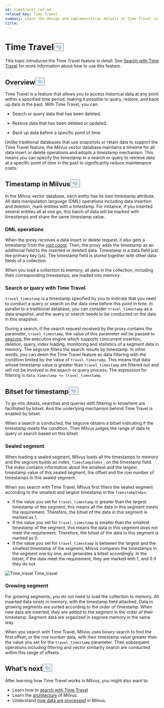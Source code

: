 ```yaml
---
id: timetravel_ref.md
related_key: Time Travel
summary: Learn the design and implementation details of Time Travel in Milvus.
title: ''
---
```

<h1 id="Time-Travel" class="common-anchor-header">Time Travel<button data-href="#Time-Travel" class="anchor-icon" translate="no">
      <svg translate="no"
        aria-hidden="true"
        focusable="false"
        height="20"
        version="1.1"
        viewBox="0 0 16 16"
        width="16"
      >
        <path
          fill="#0092E4"
          fill-rule="evenodd"
          d="M4 9h1v1H4c-1.5 0-3-1.69-3-3.5S2.55 3 4 3h4c1.45 0 3 1.69 3 3.5 0 1.41-.91 2.72-2 3.25V8.59c.58-.45 1-1.27 1-2.09C10 5.22 8.98 4 8 4H4c-.98 0-2 1.22-2 2.5S3 9 4 9zm9-3h-1v1h1c1 0 2 1.22 2 2.5S13.98 12 13 12H9c-.98 0-2-1.22-2-2.5 0-.83.42-1.64 1-2.09V6.25c-1.09.53-2 1.84-2 3.25C6 11.31 7.55 13 9 13h4c1.45 0 3-1.69 3-3.5S14.5 6 13 6z"
        ></path>
      </svg>
    </button></h1><p>This topic introduces the Time Travel feature in detail. See <a href="/docs/ko/timetravel.md">Search with Time Travel</a> for more information about how to use this feature.</p>
<h2 id="Overview" class="common-anchor-header">Overview<button data-href="#Overview" class="anchor-icon" translate="no">
      <svg translate="no"
        aria-hidden="true"
        focusable="false"
        height="20"
        version="1.1"
        viewBox="0 0 16 16"
        width="16"
      >
        <path
          fill="#0092E4"
          fill-rule="evenodd"
          d="M4 9h1v1H4c-1.5 0-3-1.69-3-3.5S2.55 3 4 3h4c1.45 0 3 1.69 3 3.5 0 1.41-.91 2.72-2 3.25V8.59c.58-.45 1-1.27 1-2.09C10 5.22 8.98 4 8 4H4c-.98 0-2 1.22-2 2.5S3 9 4 9zm9-3h-1v1h1c1 0 2 1.22 2 2.5S13.98 12 13 12H9c-.98 0-2-1.22-2-2.5 0-.83.42-1.64 1-2.09V6.25c-1.09.53-2 1.84-2 3.25C6 11.31 7.55 13 9 13h4c1.45 0 3-1.69 3-3.5S14.5 6 13 6z"
        ></path>
      </svg>
    </button></h2><p>Time Travel is a feature that allows you to access historical data at any point within a specified time period, making it possible to query, restore, and back up data in the past.  With Time Travel, you can:</p>
<ul>
<li><p>Search or query data that has been deleted.</p></li>
<li><p>Restore data that has been deleted or updated.</p></li>
<li><p>Back up data before a specific point of time.</p></li>
</ul>
<p>Unlike traditional databases that use snapshots or retain data to support the Time Travel feature, the Milvus vector database maintains a timeline for all data insert or delete operations and adopts a timestamp mechanism. This means you can specify the timestamp in a search or query to retrieve data at a specific point of time in the past to significantly reduce maintenance costs.</p>
<h2 id="Timestamp-in-Milvus" class="common-anchor-header">Timestamp in Milvus<button data-href="#Timestamp-in-Milvus" class="anchor-icon" translate="no">
      <svg translate="no"
        aria-hidden="true"
        focusable="false"
        height="20"
        version="1.1"
        viewBox="0 0 16 16"
        width="16"
      >
        <path
          fill="#0092E4"
          fill-rule="evenodd"
          d="M4 9h1v1H4c-1.5 0-3-1.69-3-3.5S2.55 3 4 3h4c1.45 0 3 1.69 3 3.5 0 1.41-.91 2.72-2 3.25V8.59c.58-.45 1-1.27 1-2.09C10 5.22 8.98 4 8 4H4c-.98 0-2 1.22-2 2.5S3 9 4 9zm9-3h-1v1h1c1 0 2 1.22 2 2.5S13.98 12 13 12H9c-.98 0-2-1.22-2-2.5 0-.83.42-1.64 1-2.09V6.25c-1.09.53-2 1.84-2 3.25C6 11.31 7.55 13 9 13h4c1.45 0 3-1.69 3-3.5S14.5 6 13 6z"
        ></path>
      </svg>
    </button></h2><p>In the Milvus vector database, each entity has its own timestamp attribute. All data manipulation language (DML) operations including data insertion and deletion, mark entities with a timestamp. For instance, if you inserted several entities all at one go, this batch of data will be marked with timestamps and share the same timestamp value.</p>
<h3 id="DML-operations" class="common-anchor-header">DML operations</h3><p>When the proxy receives a data insert or delete request, it also gets a timestamp from the <a href="https://milvus.io/docs/v2.1.x/four_layers.md#Root-coordinator-root-coord">root coord</a>. Then, the proxy adds the timestamp as an additional field to the inserted or deleted data. Timestamp is a data field just like primary key (<code translate="no">pk</code>). The timestamp field is stored together with other data fields of a collection.</p>
<p>When you load a collection to memory, all data in the collection, including their corresponding timestamps, are loaded into memory.</p>
<h3 id="Search-or-query-with-Time-Travel" class="common-anchor-header">Search or query with Time Travel</h3><p><code translate="no">travel_timestamp</code> is a timestamp specified by you to indicate that you need to conduct a query or search on the data view before this point in time. In parallel to a traditional database, you can consider <code translate="no">travel_timestamp</code> as a data snapshot, and the query or search needs to be conducted on the data in this snapshot.</p>
<p>During a search, if the search request received by the proxy contains the parameter, <code translate="no">travel_timestamp</code>, the value of this parameter will be passed to <a href="https://github.com/milvus-io/milvus/tree/master/docs/design_docs/segcore">segcore</a>, the execution engine which supports concurrent insertion, deletion, query, index loading, monitoring and statistics of a segment data in memory. The segcore filters the search results by timestamp. In other words, you can deem the Time Travel feature as data filtering with the condition limited by the value of <code translate="no">travel_timestamp</code>. This means that data whose timestamp value is greater than <code translate="no">travel_timestamp</code> are filtered out and will not be involved in the search or query process. The expression for filtering is <code translate="no">data.timestamp &lt;= travel_timestamp</code>.</p>
<h2 id="Bitset-for-timestamp" class="common-anchor-header">Bitset for timestamp<button data-href="#Bitset-for-timestamp" class="anchor-icon" translate="no">
      <svg translate="no"
        aria-hidden="true"
        focusable="false"
        height="20"
        version="1.1"
        viewBox="0 0 16 16"
        width="16"
      >
        <path
          fill="#0092E4"
          fill-rule="evenodd"
          d="M4 9h1v1H4c-1.5 0-3-1.69-3-3.5S2.55 3 4 3h4c1.45 0 3 1.69 3 3.5 0 1.41-.91 2.72-2 3.25V8.59c.58-.45 1-1.27 1-2.09C10 5.22 8.98 4 8 4H4c-.98 0-2 1.22-2 2.5S3 9 4 9zm9-3h-1v1h1c1 0 2 1.22 2 2.5S13.98 12 13 12H9c-.98 0-2-1.22-2-2.5 0-.83.42-1.64 1-2.09V6.25c-1.09.53-2 1.84-2 3.25C6 11.31 7.55 13 9 13h4c1.45 0 3-1.69 3-3.5S14.5 6 13 6z"
        ></path>
      </svg>
    </button></h2><p>To go into details, searches and queries with filtering in knowhere are facilitated by bitset. And the underlying mechanism behind Time Travel is enabled by bitset.</p>
<p>When a search is conducted, the segcore obtains a bitset indicating if the timestamp meets the condition. Then Milvus judges the range of data to query or search based on this bitset.</p>
<h3 id="Sealed-segment" class="common-anchor-header">Sealed segment</h3><p>When loading a sealed segment, Milvus loads all the timestamps to memory and the segcore builds an index, <code translate="no">TimestampIndex</code> , on the timestamp field. The index contains information about the smallest and the largest timestamp value of this sealed segment, the offset and the row number of timestamps in this sealed segment.</p>
<p>When you search with Time Travel, Milvus first filters the sealed segment according to the smallest and largest timestamp in the <code translate="no">TimestampIndex</code>:</p>
<ul>
<li>If the value you set for <code translate="no">travel_timestamp</code> is greater than the largest timestamp of the segment, this means all the data in this segment meets the requirement. Therefore, the bitset of the data in this segment is marked as 1.</li>
<li>If the value you set for <code translate="no">travel_timestamp</code> is smaller than the smallest timestamp of the segment, this means the data in this segment does not meet the requirement. Therefore, the bitset of the data in this segment is marked as 0.</li>
<li>If the value you set for <code translate="no">travel_timestamp</code> is between the largest and the smallest timestamp of the segment, Milvus compares the timestamps in the segment one by one, and generates a bitset accordingly. In the bitset, if the data meet the requirement, they are marked with 1, and 0 if they do not.</li>
</ul>
<p>
  <span class="img-wrapper">
    <img translate="no" src="/docs/v2.1.x/assets/time_travel.png" alt="Time_travel" class="doc-image" id="time_travel" />
    <span>Time_travel</span>
  </span>
</p>
<h3 id="Growing-segment" class="common-anchor-header">Growing segment</h3><p>For growing segments, you do not need to load the collection to memory. All inserted data exists in memory, with the timestamp field attached. Data in growing segments are sorted according to the order of timestamp. When new data are inserted, they are added to the segment in the order of their timestamp. Segment data are organized in segcore memory in the same way.</p>
<p>When you search with Time Travel, Milvus uses binary search to find the first offset, or the row number data, with their timestamp value greater than the value you set for the <code translate="no">travel_timestamp</code> parameter. Then subsequent operations including filtering and vector similarity search are conducted within this range of offsets.</p>
<h2 id="Whats-next" class="common-anchor-header">What’s next<button data-href="#Whats-next" class="anchor-icon" translate="no">
      <svg translate="no"
        aria-hidden="true"
        focusable="false"
        height="20"
        version="1.1"
        viewBox="0 0 16 16"
        width="16"
      >
        <path
          fill="#0092E4"
          fill-rule="evenodd"
          d="M4 9h1v1H4c-1.5 0-3-1.69-3-3.5S2.55 3 4 3h4c1.45 0 3 1.69 3 3.5 0 1.41-.91 2.72-2 3.25V8.59c.58-.45 1-1.27 1-2.09C10 5.22 8.98 4 8 4H4c-.98 0-2 1.22-2 2.5S3 9 4 9zm9-3h-1v1h1c1 0 2 1.22 2 2.5S13.98 12 13 12H9c-.98 0-2-1.22-2-2.5 0-.83.42-1.64 1-2.09V6.25c-1.09.53-2 1.84-2 3.25C6 11.31 7.55 13 9 13h4c1.45 0 3-1.69 3-3.5S14.5 6 13 6z"
        ></path>
      </svg>
    </button></h2><p>After learning how Time Travel works in Milvus, you might also want to:</p>
<ul>
<li>Learn how to <a href="/docs/ko/timetravel.md">search with Time Travel</a></li>
<li>Learn the <a href="/docs/ko/architecture_overview.md">architecture</a> of Milvus.</li>
<li>Understand <a href="/docs/ko/data_processing.md">how data are processed</a> in Milvus.</li>
</ul>
